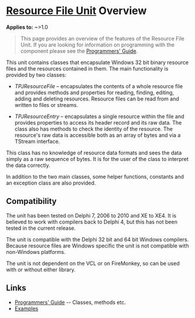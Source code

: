 # [Resource File Unit](../index.md) Overview

**Applies to:** ~>1.0

> This page provides an overview of the features of the Resource File Unit. If you are looking for information on programming with the component please see the [Programmers' Guide](./API.md).

This unit contains classes that encapsulate Windows 32 bit binary resource files and the resources contained in them. The main functionality is provided by two classes:

* _TPJResourceFile_ – encapsulates the contents of a whole resource file and provides methods and properties for reading, finding, editing, adding and deleting resources. Resource files can be read from and written to files or streams.

* _TPJResourceEntry_ – encapsulates a single resource within the file and provides properties to access its header record and its raw data. The class also has methods to check the identity of the resource. The resource's raw data is accessible both as an array of bytes and via a TStream interface.

This class has no knowledge of resource data formats and sees the data simply as a raw sequence of bytes. It is for the user of the class to interpret the data correctly.

In addition to the two main classes, some helper functions, constants and an exception class are also provided.

## Compatibility

The unit has been tested on Delphi 7, 2006 to 2010 and XE to XE4. It is believed to work with compilers back to Delphi 4, but this has not been tested in the current release.

The unit is compatible with the Delphi 32 bit and 64 bit Windows compilers. Because resource files are Windows specific the unit is not compatible with non-Windows platforms.

The unit is not dependent on the VCL or on FireMonkey, so can be used with or without either library.

## Links

* [Programmers' Guide](./API.md) -- Classes, methods etc.
* [Examples](./Examples.md)
